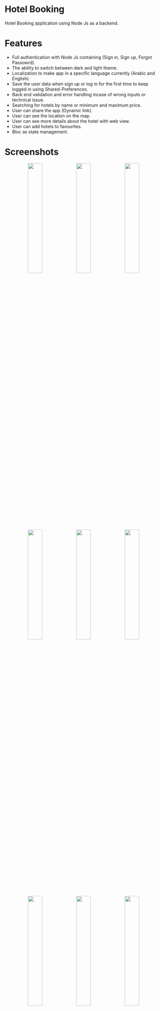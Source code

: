 # Hotel Booking
Hotel Booking application using Node Js as a backend.

# Features
- Full authentication with Node Js containing (Sign in, Sign up, Forgot Passowrd).
- The ability to switch between dark and light theme.
- Localization to make app in a specific language currently (Arabic and English).
- Save the user data when sign up or log in for the first time to keep logged in using Shared-Preferences.
- Back end validation and error handling incase of wrong inputs or technical issue.
- Searching for hotels by name or minimum and maximum price.
- User can share the app (Dynamic link).
- User can see the location on the map.
- User can see more details about the hotel with web view. 
- User can add hotels to favourites.
- Bloc as state management.

# Screenshots
<p align="center">
  <img src='hotelBookingPics/splash_screen_l.jpg'width="30%"/>   
  <img src='hotelBookingPics/splash_screen_d.jpg'width="30%"/>   
  <img src='hotelBookingPics/onboarding_1_l.jpg'width="30%"/>   
  <img src='hotelBookingPics/onboarding_1_a_l.jpg'width="30%"/>   
  <img src='hotelBookingPics/onboarding_2_l.jpg'width="30%"/>   
  <img src='hotelBookingPics/onboarding_2_a_l.jpg'width="30%"/>   
  <img src='hotelBookingPics/onboarding_3_l.jpg'width="30%"/>   
  <img src='hotelBookingPics/onboarding_3_a_l.jpg'width="30%"/>   
  <img src='hotelBookingPics/auth_l.jpg'width="30%"/>   
  <img src='hotelBookingPics/auth_a_d.jpg'width="30%"/>   
  <img src='hotelBookingPics/login_l.jpg'width="30%"/>   
  <img src='hotelBookingPics/login_button_active_l.jpg'width="30%"/>   
  <img src='hotelBookingPics/login_a_d.jpg'width="30%"/>   
  <img src='hotelBookingPics/forgot_password.jpg'width="30%"/>   
  <img src='hotelBookingPics/reset_password.jpg'width="30%"/>   
  <img src='hotelBookingPics/sent_email.jpg'width="30%"/>   
  <img src='hotelBookingPics/signup.jpg'width="30%"/>   
  <img src='hotelBookingPics/signup_a_d.jpg'width="30%"/>   
  <img src='hotelBookingPics/home_l.jpg'width="30%"/>   
  <img src='hotelBookingPics/home_d.jpg'width="30%"/>   
  <img src='hotelBookingPics/home_a_d.jpg'width="30%"/>   
  <img src='hotelBookingPics/search_price_l.jpg'width="30%"/>   
  <img src='hotelBookingPics/search_price_d.jpg'width="30%"/>   
  <img src='hotelBookingPics/search_l.jpg'width="30%"/>   
  <img src='hotelBookingPics/search_l.jpg'width="30%"/>   
  <img src='hotelBookingPics/details_l.jpg'width="30%"/>   
  <img src='hotelBookingPics/details_d.jpg'width="30%"/>   
  <img src='hotelBookingPics/details_with_button_l.jpg'width="30%"/>   
  <img src='hotelBookingPics/details_button_d.jpg'width="30%"/>   
  <img src='hotelBookingPics/details_button_a_d.jpg'width="30%"/>   
  <img src='hotelBookingPics/details_a_d.jpg'width="30%"/>   
  <img src='hotelBookingPics/webview.jpg'width="30%"/>   
  <img src='hotelBookingPics/map_l.jpg'width="30%"/>   
  <img src='hotelBookingPics/map_d.jpg'width="30%"/>   
  <img src='hotelBookingPics/favourite_l.jpg'width="30%"/>   
  <img src='hotelBookingPics/favourite_d.jpg'width="30%"/>   
  <img src='hotelBookingPics/favourite_a_d.jpg'width="30%"/>   
  <img src='hotelBookingPics/settings_l.jpg'width="30%"/>   
  <img src='hotelBookingPics/settings_d.jpg'width="30%"/>
  <img src='hotelBookingPics/settings_with_languages_l.jpg'width="30%"/>   
  <img src='hotelBookingPics/settings_languages_d.jpg'width="30%"/>   
  <img src='hotelBookingPics/settings_a_d.jpg'width="30%"/>   
</p>

## Getting Started

This project is a starting point for a Flutter application.

A few resources to get you started if this is your first Flutter project:

- [Lab: Write your first Flutter app](https://flutter.dev/docs/get-started/codelab)
- [Cookbook: Useful Flutter samples](https://flutter.dev/docs/cookbook)

For help getting started with Flutter, view our
[online documentation](https://flutter.dev/docs), which offers tutorials,
samples, guidance on mobile development, and a full API reference.

